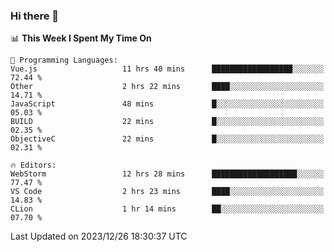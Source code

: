 ### Hi there 👋

<!--
**asdf12303116/asdf12303116** is a ✨ _special_ ✨ repository because its `README.md` (this file) appears on your GitHub profile.

Here are some ideas to get you started:

- 🔭 I’m currently working on ...
- 🌱 I’m currently learning ...
- 👯 I’m looking to collaborate on ...
- 🤔 I’m looking for help with ...
- 💬 Ask me about ...
- 📫 How to reach me: ...
- 😄 Pronouns: ...
- ⚡ Fun fact: ...
-->

<!--START_SECTION:waka-->
📊 **This Week I Spent My Time On** 

```text
💬 Programming Languages: 
Vue.js                   11 hrs 40 mins      ██████████████████░░░░░░░   72.44 % 
Other                    2 hrs 22 mins       ████░░░░░░░░░░░░░░░░░░░░░   14.71 % 
JavaScript               48 mins             █░░░░░░░░░░░░░░░░░░░░░░░░   05.03 % 
BUILD                    22 mins             █░░░░░░░░░░░░░░░░░░░░░░░░   02.35 % 
ObjectiveC               22 mins             █░░░░░░░░░░░░░░░░░░░░░░░░   02.31 % 

🔥 Editors: 
WebStorm                 12 hrs 28 mins      ███████████████████░░░░░░   77.47 % 
VS Code                  2 hrs 23 mins       ████░░░░░░░░░░░░░░░░░░░░░   14.83 % 
CLion                    1 hr 14 mins        ██░░░░░░░░░░░░░░░░░░░░░░░   07.70 % 
```


 Last Updated on 2023/12/26 18:30:37 UTC
<!--END_SECTION:waka-->
